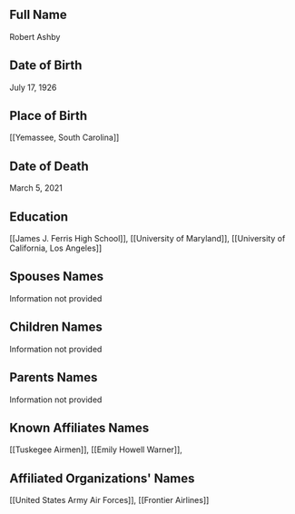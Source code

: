 ## Full Name
Robert Ashby

## Date of Birth
July 17, 1926

## Place of Birth
[[Yemassee, South Carolina]]
## Date of Death
March 5, 2021

## Education
[[James J. Ferris High School]], [[University of Maryland]], [[University of California, Los Angeles]]

## Spouses Names
Information not provided

## Children Names
Information not provided

## Parents Names
Information not provided

## Known Affiliates Names
[[Tuskegee Airmen]], [[Emily Howell Warner]], 

## Affiliated Organizations' Names
[[United States Army Air Forces]], [[Frontier Airlines]]

